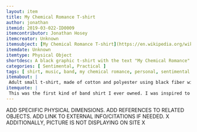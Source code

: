 ```yaml
---
layout: item
title: My Chemical Romance T-shirt
author: jonathan
itemid: 2019-03-022-ID0009
itemcontributor: Jonathan Hosey
itemcreator: Unknown
itemsubject: [My Chemical Romance T-shirt](https://en.wikipedia.org/wiki/My_Chemical_Romance)
itemdate: Unknown
itemtype: Physical Object
shortdesc: A black graphic t-shirt with the text "My Chemical Romance" on top in one font and "The Black Parade" in another.
categories: [ Sentimental, Practical ]
tags: [ shirt, music, band, my chemical romance, personal, sentimental object ]
itemabout: |
 Adult small t-shirt, made of cotton and polyester using black fiber with a graphic design on the front
itemquote: |
 This was the first kind of band shirt I ever owned. I was inspired to get it after listening to their music a lot for several months when I was around the age of 17. I really enjoyed the music, with many of the songs resonating for me. Personally My Chemical Romance was one of the first "emo" bands I was truly into, and it really opened me up to a lot of other bands and genres of music that were particularly popular in the 2000s. The band helped me through some turbulent teenage years and the inevitable emotions that coming of age has.
---
```




ADD SPECIIFIC PHYSICAL DIMENSIONS.
ADD REFERENCES TO RELATED OBJECTS. 
ADD LINK TO EXTERNAL INFO/CITATIONS IF NEEDED. X
ADDITIONALLY, PICTURE IS NOT DISPLAYING ON SITE X
